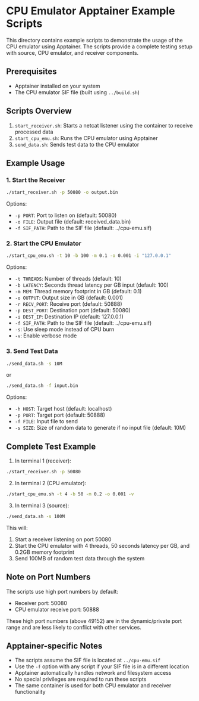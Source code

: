 # CPU Emulator Apptainer Example Scripts

This directory contains example scripts to demonstrate the usage of the CPU emulator using Apptainer. The scripts provide a complete testing setup with source, CPU emulator, and receiver components.

## Prerequisites

- Apptainer installed on your system
- The CPU emulator SIF file (built using `../build.sh`)

## Scripts Overview

1. `start_receiver.sh`: Starts a netcat listener using the container to receive processed data
2. `start_cpu_emu.sh`: Runs the CPU emulator using Apptainer
3. `send_data.sh`: Sends test data to the CPU emulator

## Example Usage

### 1. Start the Receiver

```bash
./start_receiver.sh -p 50080 -o output.bin
```

Options:
- `-p PORT`: Port to listen on (default: 50080)
- `-o FILE`: Output file (default: received_data.bin)
- `-f SIF_PATH`: Path to the SIF file (default: ../cpu-emu.sif)

### 2. Start the CPU Emulator

```bash
./start_cpu_emu.sh -t 10 -b 100 -m 0.1 -o 0.001 -i "127.0.0.1"
```

Options:
- `-t THREADS`: Number of threads (default: 10)
- `-b LATENCY`: Seconds thread latency per GB input (default: 100)
- `-m MEM`: Thread memory footprint in GB (default: 0.1)
- `-o OUTPUT`: Output size in GB (default: 0.001)
- `-r RECV_PORT`: Receive port (default: 50888)
- `-p DEST_PORT`: Destination port (default: 50080)
- `-i DEST_IP`: Destination IP (default: 127.0.0.1)
- `-f SIF_PATH`: Path to the SIF file (default: ../cpu-emu.sif)
- `-s`: Use sleep mode instead of CPU burn
- `-v`: Enable verbose mode

### 3. Send Test Data

```bash
./send_data.sh -s 10M
```

or

```bash
./send_data.sh -f input.bin
```

Options:
- `-h HOST`: Target host (default: localhost)
- `-p PORT`: Target port (default: 50888)
- `-f FILE`: Input file to send
- `-s SIZE`: Size of random data to generate if no input file (default: 10M)

## Complete Test Example

1. In terminal 1 (receiver):
```bash
./start_receiver.sh -p 50080
```

2. In terminal 2 (CPU emulator):
```bash
./start_cpu_emu.sh -t 4 -b 50 -m 0.2 -o 0.001 -v
```

3. In terminal 3 (source):
```bash
./send_data.sh -s 100M
```

This will:
1. Start a receiver listening on port 50080
2. Start the CPU emulator with 4 threads, 50 seconds latency per GB, and 0.2GB memory footprint
3. Send 100MB of random test data through the system

## Note on Port Numbers
The scripts use high port numbers by default:
- Receiver port: 50080
- CPU emulator receive port: 50888

These high port numbers (above 49152) are in the dynamic/private port range and are less likely to conflict with other services.

## Apptainer-specific Notes
- The scripts assume the SIF file is located at `../cpu-emu.sif`
- Use the `-f` option with any script if your SIF file is in a different location
- Apptainer automatically handles network and filesystem access
- No special privileges are required to run these scripts
- The same container is used for both CPU emulator and receiver functionality